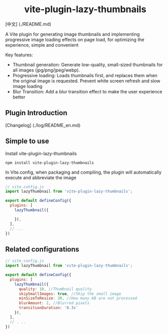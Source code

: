 <h1 align="center">vite-plugin-lazy-thumbnails</h1>

[中文] (./README.md)

A Vite plugin for generating image thumbnails and implementing progressive image loading effects on page load, for optimizing the experience, simple and convenient

Key features:

 - Thumbnail generation: Generate low-quality, small-sized thumbnails for all images (jpg/png/jpeg/webp).
 - Progressive loading: Loads thumbnails first, and replaces them when the original image is requested. Prevent white screen refresh and slow image loading
 - Blur Transition: Add a blur transition effect to make the user experience better

## Plugin Introduction

[Changelog] (./log/README_en.md)

## Simple to use

Install vite-plugin-lazy-thumbnails

```
npm install vite-plugin-lazy-thumbnails
```

In Vite.config, when packaging and compiling, the plugin will automatically execute and abbreviate the image
```js
// vite.config.js
import lazyThumbnail from 'vite-plugin-lazy-thumbnails';

export default defineConfig({
  plugins: [
    lazyThumbnail({

    }),
  ],
  // ...
})
```

## Related configurations

```js
// vite.config.js
import lazyThumbnail from 'vite-plugin-lazy-thumbnails';

export default defineConfig({
  plugins: [
    lazyThumbnail({
      quality: 10, //Thumbnail quality
      skipSmallImages: true, //Skip the small image
      minSizeToResize: 30, //How many KB are not processed
      blurAmount: 2, //Blurred pixels
      transitionDuration: '0.3s'
    }),
  ],
  // . ..
})
```